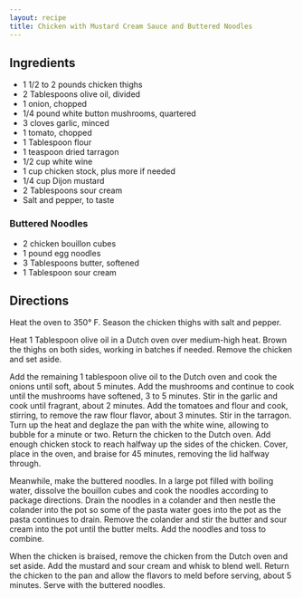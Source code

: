 ```yaml
---
layout: recipe
title: Chicken with Mustard Cream Sauce and Buttered Noodles
---
```


## Ingredients

* 1 1/2 to 2 pounds chicken thighs
* 2 Tablespoons olive oil, divided
* 1 onion, chopped
* 1/4 pound white button mushrooms, quartered
* 3 cloves garlic, minced
* 1 tomato, chopped
* 1 Tablespoon flour
* 1 teaspoon dried tarragon
* 1/2 cup white wine
* 1 cup chicken stock, plus more if needed
* 1/4 cup Dijon mustard
* 2 Tablespoons sour cream
* Salt and pepper, to taste

### Buttered Noodles

* 2 chicken bouillon cubes
* 1 pound egg noodles
* 3 Tablespoons butter, softened
* 1 Tablespoon sour cream

## Directions

Heat the oven to 350° F. Season the chicken thighs with salt and pepper.

Heat 1 Tablespoon olive oil in a Dutch oven over medium-high heat. Brown the thighs on both sides, working in batches if needed. Remove the chicken and set aside. 

Add the remaining 1 tablespoon olive oil to the Dutch oven and cook the onions until soft, about 5 minutes. Add the mushrooms and continue to cook until the mushrooms have softened, 3 to 5 minutes. Stir in the garlic and cook until fragrant, about 2 minutes. Add the tomatoes and flour and cook, stirring, to remove the raw flour flavor, about 3 minutes. Stir in the tarragon. Turn up the heat and deglaze the pan with the white wine, allowing to bubble for a minute or two. Return the chicken to the Dutch oven. Add enough chicken stock to reach halfway up the sides of the chicken. Cover, place in the oven, and braise for 45 minutes, removing the lid halfway through. 

Meanwhile, make the buttered noodles. In a large pot filled with boiling water, dissolve the bouillon cubes and cook the noodles according to package directions. Drain the noodles in a colander and then nestle the colander into the pot so some of the pasta water goes into the pot as the pasta continues to drain. Remove the colander and stir the butter and sour cream into the pot until the butter melts. Add the noodles and toss to combine.

When the chicken is braised, remove the chicken from the Dutch oven and set aside. Add the mustard and sour cream and whisk to blend well. Return the chicken to the pan and allow the flavors to meld before serving, about 5 minutes. Serve with the buttered noodles.
